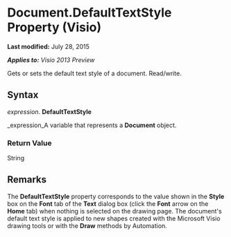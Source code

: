 
# Document.DefaultTextStyle Property (Visio)

 **Last modified:** July 28, 2015

 _**Applies to:** Visio 2013 Preview_

Gets or sets the default text style of a document. Read/write.


## Syntax

 _expression_. **DefaultTextStyle**

 _expression_A variable that represents a  **Document** object.


### Return Value

String


## Remarks

The  **DefaultTextStyle** property corresponds to the value shown in the **Style** box on the **Font** tab of the **Text** dialog box (click the **Font** arrow on the **Home** tab) when nothing is selected on the drawing page. The document's default text style is applied to new shapes created with the Microsoft Visio drawing tools or with the **Draw** methods by Automation.


